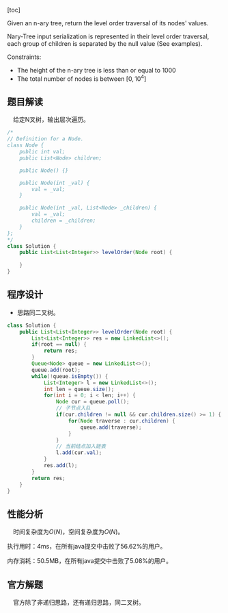 [toc]

Given an n-ary tree, return the level order traversal of its nodes' values.

Nary-Tree input serialization is represented in their level order traversal, each group of children is separated by the null value (See examples).



Constraints:

* The height of the n-ary tree is less than or equal to 1000
* The total number of nodes is between $[0, 10^4]$



## 题目解读

&emsp;给定N叉树，输出层次遍历。

```java
/*
// Definition for a Node.
class Node {
    public int val;
    public List<Node> children;

    public Node() {}

    public Node(int _val) {
        val = _val;
    }

    public Node(int _val, List<Node> _children) {
        val = _val;
        children = _children;
    }
};
*/
class Solution {
    public List<List<Integer>> levelOrder(Node root) {
        
    }
}
```

## 程序设计

* 思路同二叉树。

```java
class Solution {
    public List<List<Integer>> levelOrder(Node root) {
        List<List<Integer>> res = new LinkedList<>();
        if(root == null) {
            return res;
        }
        Queue<Node> queue = new LinkedList<>();
        queue.add(root);
        while(!queue.isEmpty()) {
            List<Integer> l = new LinkedList<>();
            int len = queue.size();
            for(int i = 0; i < len; i++) {
                Node cur = queue.poll();
                // 子节点入队
                if(cur.children != null && cur.children.size() >= 1) {
                    for(Node traverse : cur.children) {
                        queue.add(traverse);
                    }
                }
                // 当前结点加入链表
                l.add(cur.val);
            }
            res.add(l);
        }
        return res;
    }
}
```

## 性能分析

&emsp;时间复杂度为$O(N)$，空间复杂度为$O(N)$。

执行用时：4ms，在所有java提交中击败了56.62%的用户。

内存消耗：50.5MB，在所有java提交中击败了5.08%的用户。

## 官方解题

&emsp;官方除了非递归思路，还有递归思路，同二叉树。